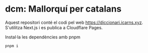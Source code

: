 # dcm: Mallorquí per catalans

Aquest repositori conté el codi pel web https://diccionari.icarns.xyz.
S'utilitza Next.js i es publica a Cloudflare Pages.

Instal·la les dependències amb pnpm
```bash
pnpm i
```
